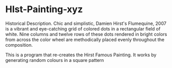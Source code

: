 # HIst-Painting-xyz
Historical Description. Chic and simplistic, Damien Hirst's Flumequine, 2007 is a vibrant and eye-catching grid of colored dots in a rectangular field of white. Nine columns and twelve rows of these dots rendered in bright colors from across the color wheel are methodically placed evenly throughout the composition.

This is a program that re-creates the Hirst Famous Painting. It works by generating random colours in a square pattern

